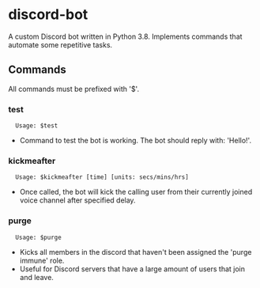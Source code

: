 # discord-bot
A custom Discord bot written in Python 3.8. Implements commands that automate some repetitive tasks.

## Commands  
All commands must be prefixed with '$'.  

### test
```
  Usage: $test
```
- Command to test the bot is working. The bot should reply with: 'Hello!'.  

### kickmeafter
```
  Usage: $kickmeafter [time] [units: secs/mins/hrs]
```
- Once called, the bot will kick the calling user from their currently joined voice channel after specified delay.

### purge
```
  Usage: $purge
```
- Kicks all members in the discord that haven't been assigned the 'purge immune' role.
- Useful for Discord servers that have a large amount of users that join and leave.
